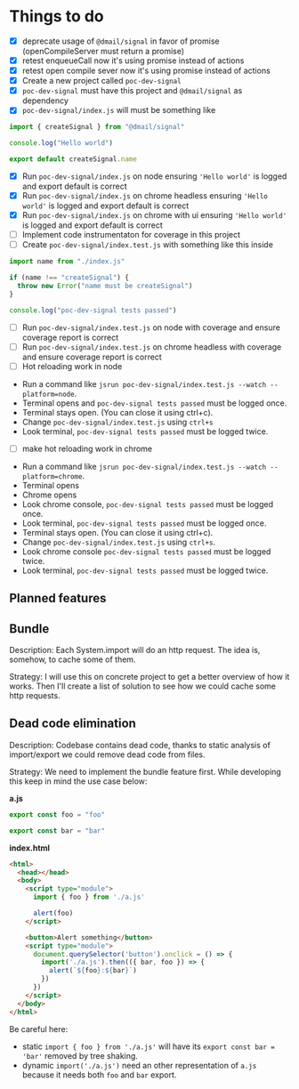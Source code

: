 # Things to do

* [x] deprecate usage of `@dmail/signal` in favor of promise (openCompileServer must return a promise)
* [x] retest enqueueCall now it's using promise instead of actions
* [x] retest open compile sever now it's using promise instead of actions
* [x] Create a new project called `poc-dev-signal`
* [x] `poc-dev-signal` must have this project and `@dmail/signal` as dependency
* [x] `poc-dev-signal/index.js` will must be something like

```javascript
import { createSignal } from "@dmail/signal"

console.log("Hello world")

export default createSignal.name
```

* [x] Run `poc-dev-signal/index.js` on node ensuring `'Hello world'` is logged and export default is correct
* [x] Run `poc-dev-signal/index.js` on chrome headless ensuring `'Hello world'` is logged and export default is correct
* [x] Run `poc-dev-signal/index.js` on chrome with ui ensuring `'Hello world'` is logged and export default is correct
* [ ] Implement code instrumentaton for coverage in this project
* [ ] Create `poc-dev-signal/index.test.js` with something like this inside

```javascript
import name from "./index.js"

if (name !== "createSignal") {
  throw new Error("name must be createSignal")
}

console.log("poc-dev-signal tests passed")
```

* [ ] Run `poc-dev-signal/index.test.js` on node with coverage and ensure coverage report is correct
* [ ] Run `poc-dev-signal/index.test.js` on chrome headless with coverage and ensure coverage report is correct
* [ ] Hot reloading work in node

- Run a command like `jsrun poc-dev-signal/index.test.js --watch --platform=node`.
- Terminal opens and `poc-dev-signal tests passed` must be logged once.
- Terminal stays open. (You can close it using ctrl+c).
- Change `poc-dev-signal/index.test.js` using `ctrl+s`
- Look terminal, `poc-dev-signal tests passed` must be logged twice.

* [ ] make hot reloading work in chrome

- Run a command like `jsrun poc-dev-signal/index.test.js --watch --platform=chrome`.
- Terminal opens
- Chrome opens
- Look chrome console, `poc-dev-signal tests passed` must be logged once.
- Look terminal, `poc-dev-signal tests passed` must be logged once.
- Terminal stays open. (You can close it using ctrl+c).
- Change `poc-dev-signal/index.test.js` using `ctrl+s`.
- Look chrome console `poc-dev-signal tests passed` must be logged twice.
- Look terminal, `poc-dev-signal tests passed` must be logged twice.

## Planned features

## Bundle

Description: Each System.import will do an http request. The idea is, somehow, to cache some of them.

Strategy: I will use this on concrete project to get a better overview of how it works. Then I'll create a list of solution to see how we could cache some http requests.

## Dead code elimination

Description: Codebase contains dead code, thanks to static analysis of import/export we could remove dead code from files.

Strategy: We need to implement the bundle feature first. While developing this keep in mind the use case below:

**a.js**

```javascript
export const foo = "foo"

export const bar = "bar"
```

**index.html**

```html
<html>
  <head></head>
  <body>
    <script type="module">
      import { foo } from './a.js'

      alert(foo)
    </script>

    <button>Alert something</button>
    <script type="module">
      document.querySelector('button').onclick = () => {
        import('./a.js').then(({ bar, foo }) => {
          alert(`${foo}:${bar}`)
        })
      })
    </script>
  </body>
</html>
```

Be careful here:

* static `import { foo } from './a.js'` will have its `export const bar = 'bar'` removed by tree shaking.
* dynamic `import('./a.js')` need an other representation of `a.js` because it needs both `foo` and `bar` export.
